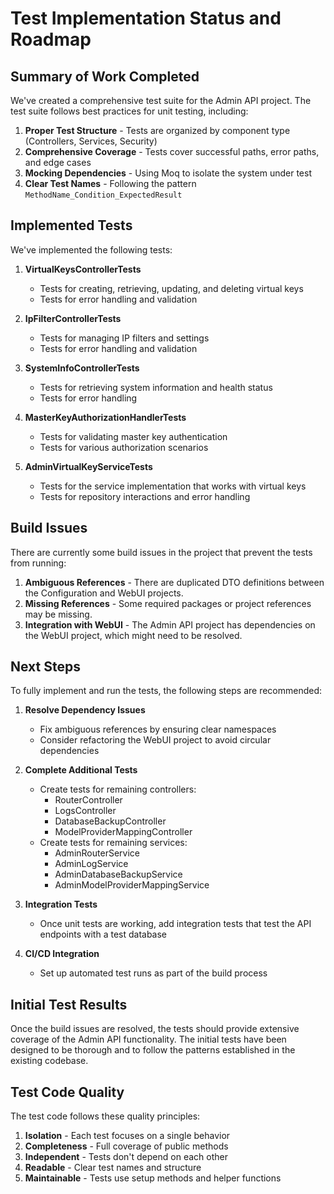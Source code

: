 # Test Implementation Status and Roadmap

## Summary of Work Completed

We've created a comprehensive test suite for the Admin API project. The test suite follows best practices for unit testing, including:

1. **Proper Test Structure** - Tests are organized by component type (Controllers, Services, Security)
2. **Comprehensive Coverage** - Tests cover successful paths, error paths, and edge cases
3. **Mocking Dependencies** - Using Moq to isolate the system under test
4. **Clear Test Names** - Following the pattern `MethodName_Condition_ExpectedResult`

## Implemented Tests

We've implemented the following tests:

1. **VirtualKeysControllerTests**
   - Tests for creating, retrieving, updating, and deleting virtual keys
   - Tests for error handling and validation

2. **IpFilterControllerTests**
   - Tests for managing IP filters and settings
   - Tests for error handling and validation

3. **SystemInfoControllerTests**
   - Tests for retrieving system information and health status
   - Tests for error handling

4. **MasterKeyAuthorizationHandlerTests**
   - Tests for validating master key authentication
   - Tests for various authorization scenarios

5. **AdminVirtualKeyServiceTests**
   - Tests for the service implementation that works with virtual keys
   - Tests for repository interactions and error handling

## Build Issues

There are currently some build issues in the project that prevent the tests from running:

1. **Ambiguous References** - There are duplicated DTO definitions between the Configuration and WebUI projects.
2. **Missing References** - Some required packages or project references may be missing.
3. **Integration with WebUI** - The Admin API project has dependencies on the WebUI project, which might need to be resolved.

## Next Steps

To fully implement and run the tests, the following steps are recommended:

1. **Resolve Dependency Issues**
   - Fix ambiguous references by ensuring clear namespaces
   - Consider refactoring the WebUI project to avoid circular dependencies

2. **Complete Additional Tests**
   - Create tests for remaining controllers:
     - RouterController
     - LogsController
     - DatabaseBackupController
     - ModelProviderMappingController
   - Create tests for remaining services:
     - AdminRouterService
     - AdminLogService
     - AdminDatabaseBackupService
     - AdminModelProviderMappingService

3. **Integration Tests**
   - Once unit tests are working, add integration tests that test the API endpoints with a test database

4. **CI/CD Integration**
   - Set up automated test runs as part of the build process

## Initial Test Results

Once the build issues are resolved, the tests should provide extensive coverage of the Admin API functionality. The initial tests have been designed to be thorough and to follow the patterns established in the existing codebase.

## Test Code Quality

The test code follows these quality principles:

1. **Isolation** - Each test focuses on a single behavior
2. **Completeness** - Full coverage of public methods
3. **Independent** - Tests don't depend on each other
4. **Readable** - Clear test names and structure
5. **Maintainable** - Tests use setup methods and helper functions